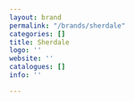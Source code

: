 ```yaml
---
layout: brand
permalink: "/brands/sherdale"
categories: []
title: Sherdale
logo: ''
website: ''
catalogues: []
info: ''

---
```

